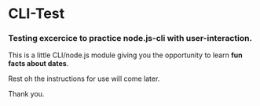 # CLI-Test

### Testing excercice to practice node.js-cli with user-interaction.

This is a little CLI/node.js module giving you the opportunity to learn **fun facts about dates**.



Rest oh the instructions for use will come later.

Thank you.
